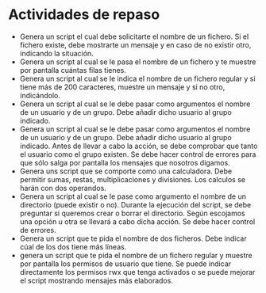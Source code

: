 # Actividades de repaso

* Genera un script el cual debe solicitarte el nombre de un fichero. Si el fichero existe, debe mostrarte un mensaje y en caso de no existir otro, indicando la situación.
* Genera un script al cual se le pasa el nombre de un fichero y te muestre por pantalla cuántas filas tienes.
* Genera un script al cual se le indica el nombre de un fichero regular y si tiene más de 200 caracteres, muestre un mensaje y si no otro, indicándolo.
* Genera un script al cual se le debe pasar como argumentos el nombre de un usuario y de un grupo. Debe añadir dicho usuario al grupo indicado.
* Genera un script al cual se le debe pasar como argumentos el nombre de un usuario y de un grupo. Debe añadir dicho usuario al grupo indicado. Antes de llevar a cabo la acción, se debe comprobar que tanto el usuario como el grupo existen. Se debe hacer control de errores para que sólo salga por pantalla los mensajes que nosotros digamos.
* Genera uns script que se comporte como una calculadora. Debe permitir sumas, restas, multiplicaciones y divisiones. Los calculos se harán con dos operandos. 
* Genera un script al cual se le pase como argumento el nombre de un directorio (puede existir o no). Durante la ejecución del script, se debe preguntar si queremos crear o borrar el directorio. Según escojamos una opción u otra se llevará a cabo dicha acción. Se debe hacer control de errores.
* Genera un script que te pida el nombre de dos ficheros. Debe indicar cúal de los dos tiene más líneas.
* genera un script que te pida el nombre de un fichero regular y muestre por pantalla los permisos de usuario que tiene. Se puede indicar directamente los permisos rwx que tenga activados o se puede mejorar el script mostrando mensajes más elaborados.

